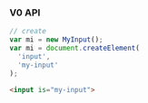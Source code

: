 ### V0 API

```js
// create
var mi = new MyInput();
var mi = document.createElement(
  'input',
  'my-input'
);
```

```html
<input is="my-input">
```